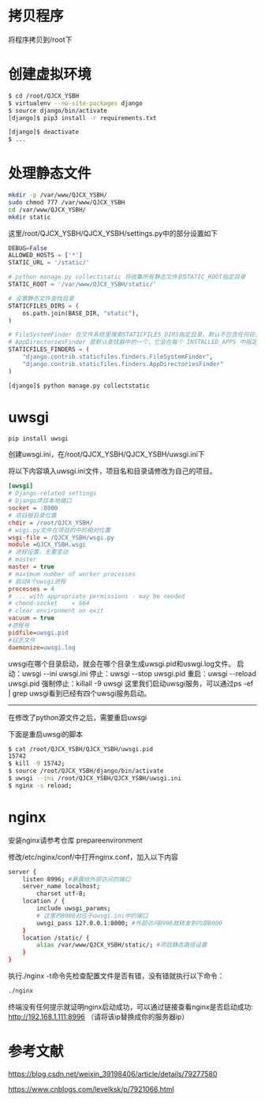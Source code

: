 # 拷贝程序

将程序拷贝到/root下

# 创建虚拟环境

```bash
$ cd /root/QJCX_YSBH
$ virtualenv --no-site-packages django
$ source django/bin/activate
[django]$ pip3 install -r requirements.txt
```

```bash
[django]$ deactivate
$ ...
```

# 处理静态文件

```bash
mkdir -p /var/www/QJCX_YSBH/
sudo chmod 777 /var/www/QJCX_YSBH
cd /var/www/QJCX_YSBH/
mkdir static
```

这里/root/QJCX_YSBH/QJCX_YSBH/settings.py中的部分设置如下

```python
DEBUG=False
ALLOWED_HOSTS = ['*']
STATIC_URL = '/static/'

# python manage.py collectstatic 将收集所有静态文件到STATIC_ROOT指定目录
STATIC_ROOT = '/var/www/QJCX_YSBH/static/'

# 设置静态文件查找目录
STATICFILES_DIRS = (
    os.path.join(BASE_DIR, "static"),
)

# FileSystemFinder 在文件系统里搜索STATICFILES_DIRS指定目录。默认不包含任何目录
# AppDirectoriesFinder 是默认查找器中的一个，它会在每个 INSTALLED_APPS 中指定的应用的子文件中寻找名称为 static 的特定文件夹
STATICFILES_FINDERS = (
    "django.contrib.staticfiles.finders.FileSystemFinder",
    "django.contrib.staticfiles.finders.AppDirectoriesFinder"
)
```

```bash
[django]$ python manage.py collectstatic
```

# uwsgi

```bash
pip install uwsgi
```

创建uwsgi.ini，在/root/QJCX_YSBH/QJCX_YSBH/uwsgi.ini下

将以下内容填入uwsgi.ini文件，项目名和目录请修改为自己的项目。

```ini
[uwsgi]
# Django-related settings
# Django项目本地端口
socket = :8000
# 项目根目录位置
chdir = /root/QJCX_YSBH/
# wsgi.py文件在项目的中的相对位置
wsgi-file = /QJCX_YSBH/wsgi.py
module =QJCX_YSBH.wsgi
# 进程设置，无需变动
# master
master = true
# maximum number of worker processes
# 启动4个uwsgi进程
processes = 4
# ... with appropriate permissions - may be needed
# chmod-socket    = 664
# clear environment on exit
vacuum = true
#进程号
pidfile=uwsgi.pid
#日志文件
daemonize=uwsgi.log
```

uwsgi在哪个目录启动，就会在哪个目录生成uwsgi.pid和uswgi.log文件。 
启动：uwsgi --ini uwsgi.ini 
停止：uwsgi --stop uwsgi.pid 
重启：uwsgi --reload uwsgi.pid 
强制停止：killall -9 uwsgi 
这里我们启动uwsgi服务，可以通过ps -ef | grep uwsgi看到已经有四个uwsgi服务启动。

------------------------------------------------------------------------------------
在修改了python源文件之后，需要重启uwsgi

下面是重启uwsgi的脚本

```bash
$ cat /root/QJCX_YSBH/QJCX_YSBH/uwsgi.pid
15742
$ kill -9 15742;
$ source /root/QJCX_YSBH/django/bin/activate
$ uwsgi --ini /root/QJCX_YSBH/QJCX_YSBH/uwsgi.ini
$ nginx -s reload;
```

# nginx

安装nginx请参考仓库 prepareenvironment

修改/etc/nginx/conf/中打开nginx.conf，加入以下内容

```bash
server {
    listen 8996; #暴露给外部访问的端口
    server_name localhost;
        charset utf-8;
    location / {
        include uwsgi_params;
        # 这里的8000对应于uwsgi.ini中的端口
        uwsgi_pass 127.0.0.1:8000; #外部访问8996就转发到内部8000
    }
    location /static/ {
        alias /var/www/QJCX_YSBH/static/; #项目静态路径设置
    }
}
```

执行./nginx -t命令先检查配置文件是否有错，没有错就执行以下命令：

```bash
./nginx
```


终端没有任何提示就证明nginx启动成功，可以通过链接查看nginx是否启动成功:
http://192.168.1.111:8996 （请将该ip替换成你的服务器ip）

# 参考文献

https://blog.csdn.net/weixin_39198406/article/details/79277580

https://www.cnblogs.com/levelksk/p/7921066.html

